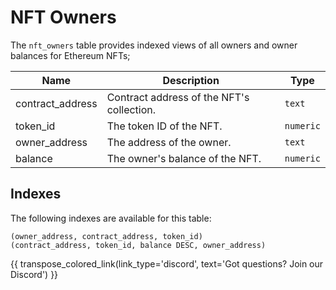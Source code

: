 # NFT Owners

The `nft_owners` table provides indexed views of all owners and owner balances for Ethereum NFTs;

| Name                | Description                                                                 | Type        |
| --------- | --------- | --------------------------------------------------------------------------- |
| contract_address | Contract address of the NFT's collection. | `text` |
| token_id | The token ID of the NFT. | `numeric` |
| owner_address | The address of the owner. | `text` |
| balance | The owner's balance of the NFT. | `numeric` |

## Indexes
The following indexes are available for this table:
```
(owner_address, contract_address, token_id)
(contract_address, token_id, balance DESC, owner_address)
```

{{ transpose_colored_link(link_type='discord', text='Got questions?  Join our Discord') }}
